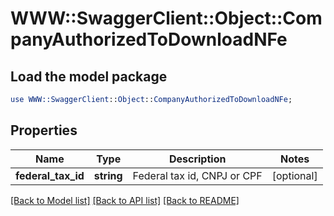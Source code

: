 # WWW::SwaggerClient::Object::CompanyAuthorizedToDownloadNFe

## Load the model package
```perl
use WWW::SwaggerClient::Object::CompanyAuthorizedToDownloadNFe;
```

## Properties
Name | Type | Description | Notes
------------ | ------------- | ------------- | -------------
**federal_tax_id** | **string** | Federal tax id, CNPJ or CPF | [optional] 

[[Back to Model list]](../README.md#documentation-for-models) [[Back to API list]](../README.md#documentation-for-api-endpoints) [[Back to README]](../README.md)


